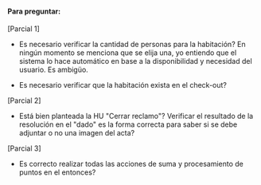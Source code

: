 #### Para preguntar:

[Parcial 1]

- Es necesario verificar la cantidad de personas para la habitación? En ningún momento se menciona que se elija una, yo entiendo que el sistema lo hace automático en base a la disponibilidad y necesidad del usuario. Es ambigüo.

- Es necesario verificar que la habitación exista en el check-out?

[Parcial 2]

- Está bien planteada la HU "Cerrar reclamo"? Verificar el resultado de la resolución en el "dado" es la forma correcta para saber si se debe adjuntar o no una imagen del acta?

[Parcial 3]

- Es correcto realizar todas las acciones de suma y procesamiento de puntos en el entonces?
